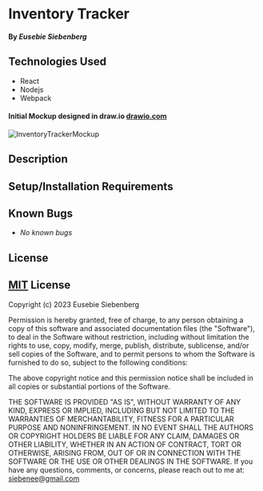 # Inventory Tracker

#### By _**Eusebie Siebenberg**_

#### 


## Technologies Used

* React
* Nodejs
* Webpack

#### Initial Mockup designed in draw.io [drawio.com](https://www.drawio.com/)

![InventoryTrackerMockup](src/img/)

## Description



## Setup/Installation Requirements


## Known Bugs

* _No known bugs_

## License

## [MIT](https://opensource.org/license/mit/) License 

Copyright (c) 2023 Eusebie Siebenberg

Permission is hereby granted, free of charge, to any person obtaining a copy
of this software and associated documentation files (the "Software"), to deal
in the Software without restriction, including without limitation the rights
to use, copy, modify, merge, publish, distribute, sublicense, and/or sell
copies of the Software, and to permit persons to whom the Software is
furnished to do so, subject to the following conditions:

The above copyright notice and this permission notice shall be included in all
copies or substantial portions of the Software.

THE SOFTWARE IS PROVIDED "AS IS", WITHOUT WARRANTY OF ANY KIND, EXPRESS OR
IMPLIED, INCLUDING BUT NOT LIMITED TO THE WARRANTIES OF MERCHANTABILITY,
FITNESS FOR A PARTICULAR PURPOSE AND NONINFRINGEMENT. IN NO EVENT SHALL THE
AUTHORS OR COPYRIGHT HOLDERS BE LIABLE FOR ANY CLAIM, DAMAGES OR OTHER
LIABILITY, WHETHER IN AN ACTION OF CONTRACT, TORT OR OTHERWISE, ARISING FROM,
OUT OF OR IN CONNECTION WITH THE SOFTWARE OR THE USE OR OTHER DEALINGS IN THE
SOFTWARE.
If you have any questions, comments, or concerns, please reach out to me at: siebenee@gmail.com